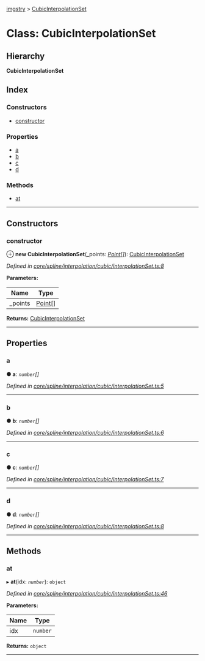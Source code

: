 [imgstry](../README.md) > [CubicInterpolationSet](../classes/cubicinterpolationset.md)

# Class: CubicInterpolationSet

## Hierarchy

**CubicInterpolationSet**

## Index

### Constructors

* [constructor](cubicinterpolationset.md#constructor)

### Properties

* [a](cubicinterpolationset.md#a)
* [b](cubicinterpolationset.md#b)
* [c](cubicinterpolationset.md#c)
* [d](cubicinterpolationset.md#d)

### Methods

* [at](cubicinterpolationset.md#at)

---

## Constructors

<a id="constructor"></a>

###  constructor

⊕ **new CubicInterpolationSet**(_points: *[Point](point.md)[]*): [CubicInterpolationSet](cubicinterpolationset.md)

*Defined in [core/spline/interpolation/cubic/interpolationSet.ts:8](https://github.com/visual-cortex/imgstry/blob/master/source/core/spline/interpolation/cubic/interpolationSet.ts#L8)*

**Parameters:**

| Name | Type |
| ------ | ------ |
| _points | [Point](point.md)[] |

**Returns:** [CubicInterpolationSet](cubicinterpolationset.md)

___

## Properties

<a id="a"></a>

###  a

**● a**: *`number`[]*

*Defined in [core/spline/interpolation/cubic/interpolationSet.ts:5](https://github.com/visual-cortex/imgstry/blob/master/source/core/spline/interpolation/cubic/interpolationSet.ts#L5)*

___
<a id="b"></a>

###  b

**● b**: *`number`[]*

*Defined in [core/spline/interpolation/cubic/interpolationSet.ts:6](https://github.com/visual-cortex/imgstry/blob/master/source/core/spline/interpolation/cubic/interpolationSet.ts#L6)*

___
<a id="c"></a>

###  c

**● c**: *`number`[]*

*Defined in [core/spline/interpolation/cubic/interpolationSet.ts:7](https://github.com/visual-cortex/imgstry/blob/master/source/core/spline/interpolation/cubic/interpolationSet.ts#L7)*

___
<a id="d"></a>

###  d

**● d**: *`number`[]*

*Defined in [core/spline/interpolation/cubic/interpolationSet.ts:8](https://github.com/visual-cortex/imgstry/blob/master/source/core/spline/interpolation/cubic/interpolationSet.ts#L8)*

___

## Methods

<a id="at"></a>

###  at

▸ **at**(idx: *`number`*): `object`

*Defined in [core/spline/interpolation/cubic/interpolationSet.ts:46](https://github.com/visual-cortex/imgstry/blob/master/source/core/spline/interpolation/cubic/interpolationSet.ts#L46)*

**Parameters:**

| Name | Type |
| ------ | ------ |
| idx | `number` |

**Returns:** `object`

___


